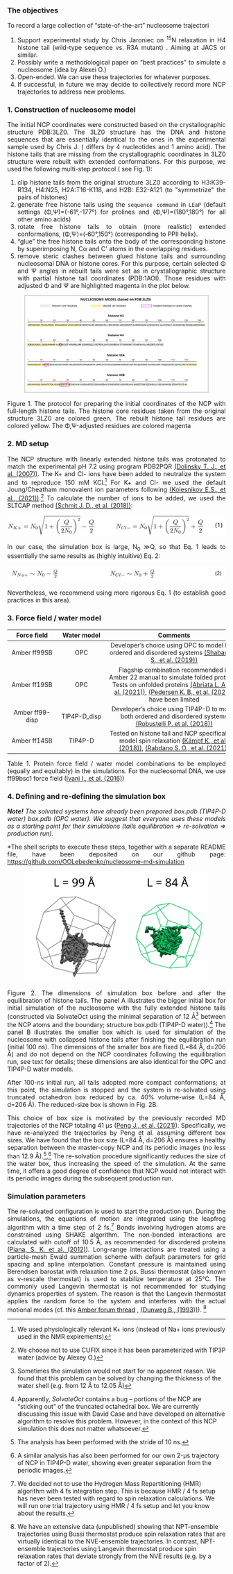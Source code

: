<div align="justify">

### The objectives

To record a large collection of “state-of-the-art” nucleosome trajectori

1) Support experimental study by Chris Jaroniec on  <sup>15</sup>N relaxation in H4 histone tail (wild-type sequence vs. R3A mutant)
   . Aiming at JACS or similar.
2) Possibly write a methodological paper on “best practices” to simulate a nucleosome (idea by Alexei O.)
3) Open-ended. We can use these trajectories for whatever purposes. 
4) If successful, in future we may decide to collectively record more NCP trajectories to address new problems.

### 1. Construction of nucleosome model

The initial NCP coordinates were constructed based on the crystallographic structure PDB:3LZ0. The 3LZ0 structure has
the DNA and histone sequences that are essentially identical to the ones in the experimental sample used by Chris J. (
differs by 4 nucleotides and 1 amino acid). The histone tails that are missing from the crystallographic coordinates in
3LZ0 structure were rebuilt with extended conformations. For this purpose, we used the following multi-step protocol (
see Fig. 1):

1) clip histone tails from the original structure 3LZ0 according to H3:K39-R134, H4:N25, H2A:T16-K118, and H2B:
   E32-A121 (to "symmetrize" the pairs of histones)
2) generate free histone tails using the `sequence command` in `LEaP` (default settings (Φ,Ψ)=(-61°,-177°) for prolines
   and (Φ,Ψ)=(180°,180°) for all other amino acids)
3) rotate free histone tails to obtain (more realistic) extended conformations, (Φ,Ψ)=(‑60°,150°) (corresponding to PPII
   helix).
4) “glue” the free histone tails onto the body of the corresponding histone by superimposing N, Cα and C' atoms in the
   overlapping residues.
5) remove steric clashes between glued histone tails and surrounding nucleosomal DNA or histone cores. For this purpose,
   certain selected Φ and Ψ angles in rebuilt tails were set as in crystallographic structure with partial histone tail
   coordinates (PDB:1AOI). Those residues with adjusted Φ and Ψ are highlighted magenta in the plot below.

<figure>
  <img src="figures/md_model.png">
</figure>
Figure 1. The protocol for preparing the initial coordinates of the NCP with full-length histone tails.
The histone core residues taken from the original structure 3LZ0 are colored green. 
The rebuilt histone tail residues are colored yellow. 
The Φ,Ψ-adjusted residues are colored magenta

### 2. MD setup

The NCP structure with linearly extended histone tails was protonated to match the experimental pH 7.2 using program
PDB2PQR [(Dolinsky T. J., et al. (2007))](https://www.ncbi.nlm.nih.gov/pmc/articles/PMC1933214/). The K+ and Cl- ions
have been added to neutralize the system and to reproduce 150 mM KCl.[^1] For K+ and Cl- we used the default
Joung/Cheatham monovalent ion parameters
following [(Kolesnikov E.S., et al., (2021))](https://pubs.acs.org/doi/10.1021/acs.jctc.1c00332).[^2] To calculate the
number of ions to be added, we used the SLTCAP
method [(Schmit J. D., et al. (2018))](https://pubs.acs.org/doi/10.1021/acs.jctc.7b01254?ref=PDF):

<p align="center">
  <img src="figures/eq_sltcap.png">
</p>

In our case, the simulation box is large, N<sub>0</sub> ≫Q, so that Eq. 1 leads to essentially the same results as (highly
intuitive) Eq. 2:

<p align="center">
  <img src="figures/eq_add_than_neutralize.png">
</p>

Nevertheless, we recommend using more rigorous Eq. 1 (to establish good practices in this area).

### 3. Force field / water model

| <div style="width:100px"> **Force field** </div>| <div style="width:100px"> **Water model** </div> |                                                                                                                                            <div style="width:300px"> **Comments** </div>                                                                                                                                            |
|:-----------------------------------------:|:------------------------------------------------:|:-----------------------------------------------------------------------------------------------------------------------------------------------------------------------------------------------------------------------------------------------------------------------------------------------------------------------------------:|
|               Amber ff99SB                |                       OPC                        |                                                                                        Developer’s choice using OPC to model both ordered and disordered systems [(Shabane P. S., et al. (2019))](https://pubmed.ncbi.nlm.nih.gov/30865832/)                                                                                        || Content Cell    | Content Cell    | Second Header |
|               Amber ff19SB                |                       OPC                        | Flagship combination recommended in Amber 22 manual to simulate folded proteins. Tests on unfolded proteins [(Abriata L. A., et al. (2021))](https://www.sciencedirect.com/science/article/pii/S2001037021001628), [(Pedersen K. B., et al. (2022))](https://onlinelibrary.wiley.com/doi/10.1002/prot.26409?af=R) have been limited |
|              Amber ff99-disp              |                   TIP4P-D_disp                   |                                                                                   Developer’s choice using TIP4P-D to model both ordered and disordered systems [(Robustelli P. et al. (2018))](https://www.pnas.org/doi/10.1073/pnas.1800690115)                                                                                   |
|               Amber ff14SB                |                     TIP4P-D                      |                              Tested on histone tail and NCP specifically to model spin relaxation [(Kämpf K., et al., (2018))](https://www.sciencedirect.com/science/article/pii/S0006349518312815), [(Rabdano S. O., et al. (2021))](https://onlinelibrary.wiley.com/doi/abs/10.1002/anie.202012046)                               |


Table 1. Protein force field / water model combinations to be employed (equally and equitably) in the simulations. For
the nucleosomal DNA, we use ff99bsc1 force
field ([Ivani I., et al. (2016)](https://www.ncbi.nlm.nih.gov/pmc/articles/PMC4700514/))

### 4. Defining and re-defining the simulation box

***Note!** The solvated systems have already been prepared box.pdb (TIP4P-D water) box.pdb (OPC water). We suggest that
everyone uses these models as a starting point for their simulations (tails equilibration => re-solvation => production
run).*</p><p>*The shell scripts to execute these steps, together with a separate README file, have been deposited on our
github page:
https://github.com/OOLebedenko/nucleosome-md-simulation

<figure>
   <img src="figures/resolvated_box.png">
</figure>

Figure 2. The dimensions of simulation box before and after the equilibration of histone tails. 
The panel A illustrates the bigger initial box for initial simulation of the nucleosome with the 
fully extended histone tails (constructed via SolvateOct using the minimal separation of 12 Å[^3] 
between the NCP atoms and the boundary; structure box.pdb (TIP4P-D water)).[^4] The panel B 
illustrates the smaller box which is used for simulation of the nucleosome with collapsed 
histone tails after finishing the equilibration run (initial 100 ns). The dimensions of the
smaller box are fixed (L=84 Å, d=206 Å) and do not depend on the NCP coordinates following the 
equilibration run, see text for details; these dimensions are also identical for the OPC and 
TIP4P-D water models.


After 100-ns initial run, all tails adopted more compact conformations; at this point, the simulation is stopped and the
system is re-solvated using truncated octahedron box reduced by ca. 40% volume-wise (L=84 Å, d=206 Å). The reduced-size
box is shown in Fig. 2B.

This choice of box size is motivated by the previously recorded MD trajectories of the NCP totaling 41
μs ([Peng J., et al. (2021)](https://www.nature.com/articles/s41467-021-25568-6)). Specifically, we have re-analyzed the
trajectories by Peng et al. assuming different box sizes. We have found that the box size (L=84 Å, d=206 Å) ensures a
healthy separation between the master-copy NCP and its periodic images (no less than 12.9 Å).[^5],[^6] The re-solvation
procedure significantly reduces the size of the water box, thus increasing the speed of the simulation. At the same
time, it offers a good degree of confidence that NCP would not interact with its periodic images during the subsequent
production run.

### Simulation parameters

The re-solvated configuration is used to start the production run. During the simulations, the equations of motion are
integrated using the leapfrog algorithm with a time step of 2 fs.[^7] Bonds involving hydrogen atoms are constrained
using SHAKE algorithm. The non-bonded interactions are calculated with cutoff of 10.5 Å, as recommended for disordered
proteins ([Piana, S. K. et al. (2012)](https://journals.plos.org/plosone/article?id=10.1371/journal.pone.0039918)). Long-range interactions are treated using a particle-mesh Ewald
summation scheme with default parameters for grid spacing and spline interpolation. Constant pressure is maintained
using Berendsen barostat with relaxation time 2 ps. Bussi thermostat (also known as v-rescale thermostat) is used to
stabilize temperature at 25°C. The commonly used Langevin thermostat is not recommended for studying dynamics properties
of system. The reason is that the Langevin thermostat applies the random force to the system and interferes with the
actual motional modes (cf. this [Amber forum thread](http://archive.ambermd.org/201512/0039.html)
, [(Dunweg B., (1993))](https://aip.scitation.org/doi/10.1063/1.465444)). [^8]

[^1]: We used physiologically relevant K+ ions (instead of Na+ ions previously used in the NMR expirements)
[^2]: We choose not to use CUFIX since it has been parameterized with TIP3P water (advice by Alexey O.)
[^3]: Sometimes the simulation would not start for no apperent reason. We found that this problem can be solved by changing the 
   thickness of the water shell (e.g. from 12 Å to 12.05 Å)
[^4]: Apparently, *SolvateOct* contains a bug – portions of the NCP are “sticking out” of the truncated octahedral box.
We are currently discussing this issue with David Case and have developed an alternative algorithm to resolve this
problem. However, in the context of this NCP simulation this does not matter whatsoever.
[^5]: The analysis has been performed with the stride of 10 ns.
[^6]: A similar analysis has also been performed for our own 2-μs trajectory of NCP in TIP4P-D water, showing even
greater separation from the periodic images.
[^7]: We decided not to use the Hydrogen Mass Repartitioning (HMR) algorithm with 4 fs integration step. This is because
HMR / 4 fs setup has never been tested with regard to spin relaxation calculations. We will run one trial trajectory
using HMR / 4 fs setup and let you know about the results.
[^8]: We have an extensive data (unpublished) showing that NPT-ensemble trajectories using Bussi thermostat produce spin
relaxation rates that are virtually identical to the NVE-ensemble trajectories. In contrast, NPT-ensemble trajectories
using Langevin thermostat produce spin relaxation rates that deviate strongly from the NVE results (e.g. by a factor of
2).

</div>
